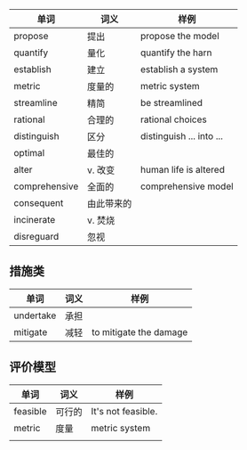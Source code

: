 | 单词 | 词义 | 样例 |
| - | - | - |
| propose | 提出 | propose the model |
| quantify | 量化 | quantify the harn |
| establish | 建立 | establish a system |
| metric | 度量的 | metric system |
| streamline | 精简 | be streamlined |
| rational | 合理的 | rational choices |
| distinguish | 区分 | distinguish ... into ... |
| optimal | 最佳的 |   |
| alter | v. 改变 | human life is altered |
| comprehensive | 全面的 | comprehensive model |
| consequent | 由此带来的 |   |
| incinerate | v. 焚烧 |   |
| disreguard | 忽视 |   |

## 措施类


| 单词 | 词义 | 样例 |
| - | - | - |
| undertake | 承担 |   |
| mitigate | 减轻 | to mitigate  the damage |

## 评价模型


| 单词 | 词义 | 样例 |
| - | - | - |
| feasible | 可行的 | It's not feasible. |
| metric | 度量 | metric system |
|   |   |   |
